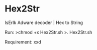 # Hex2Str
IsErIk Adware decoder | Hex to String

Run:
\>chmod +x Hex2Str.sh
\>. Hex2Str.sh 

Requirement:
xxd

